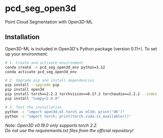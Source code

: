 
# pcd_seg_open3d

Point Cloud Segmentation with Open3D-ML

## Installation

Open3D-ML is included in Open3D's Python package (version 0.11+). To set up your environment:

```bash
# 1. Create and activate environment
conda create -n pcd_seg_open3d_env python=3.12
conda activate pcd_seg_open3d_env

# 2. Upgrade pip and install dependencies
pip install --upgrade pip
pip install open3d
pip install torch==2.2.2 torchvision==0.17.2 torchaudio==2.2.2 --index-url https://download.pytorch.org/whl/cu121
pip install "numpy<2.0.0"

# 3. Test the installation
python -c "import open3d.ml.torch as ml3d; print('OK')"
python -c "import torch; print(torch.cuda.is_available())"
```

*Note: Open3D v0.19.0 only supports torch 2.2.*  
*Do not use the requirements.txt files from the official repository!*


